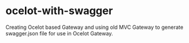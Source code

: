 # ocelot-with-swagger
Creating Ocelot based Gateway and using old MVC Gateway to generate swagger.json file for use in Ocelot Gateway.
